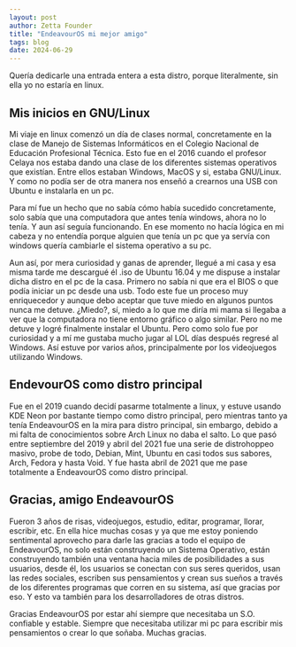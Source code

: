 ```yaml
---
layout: post
author: Zetta Founder
title: "EndeavourOS mi mejor amigo"
tags: blog
date: 2024-06-29
---
```

Quería dedicarle una entrada entera a esta distro, porque literalmente, sin ella yo no estaría en linux.

## Mis inicios en GNU/Linux

Mi viaje en linux comenzó un día de clases normal, concretamente en la clase de Manejo de Sistemas Informáticos en el Colegio Nacional de Educación Profesional Técnica. Esto fue en el 2016 cuando el profesor Celaya nos estaba dando una clase de los diferentes sistemas operativos que existían. Entre ellos estaban Windows, MacOS y si, estaba GNU/Linux. Y como no podía ser de otra manera nos enseñó a crearnos una USB con Ubuntu e instalarla en un pc.

Para mí fue un hecho que no sabía cómo había sucedido concretamente, solo sabía que una computadora que antes tenía windows, ahora no lo tenía. Y aun así seguía funcionando. En ese momento no hacía lógica en mi cabeza y no entendía porque alguien que tenía un pc que ya servía con windows quería cambiarle el sistema operativo a su pc.

Aun así, por mera curiosidad y ganas de aprender, llegué a mi casa y esa misma tarde me descargué él .iso de Ubuntu 16.04 y me dispuse a instalar dicha distro en el pc de la casa. Primero no sabía ni que era el BIOS o que podía iniciar un pc desde una usb. Todo este fue un proceso muy enriquecedor y aunque debo aceptar que tuve miedo en algunos puntos nunca me detuve. ¿Miedo?, sí, miedo a lo que me diría mi mama si llegaba a ver que la computadora no tiene entorno gráfico o algo similar. Pero no me detuve y logré finalmente instalar el Ubuntu. Pero como solo fue por curiosidad y a mí me gustaba mucho jugar al LOL días después regresé al Windows. Así estuve por varios años, principalmente por los videojuegos utilizando Windows.

## EndevourOS como distro principal

Fue en el 2019 cuando decidí pasarme totalmente a linux, y estuve usando KDE Neon por bastante tiempo como distro principal, pero mientras tanto ya tenía EndeavourOS en la mira para distro principal, sin embargo, debido a mi falta de conocimientos sobre Arch Linux no daba el salto. Lo que pasó entre septiembre del 2019 y abril del 2021 fue una serie de distrohoppeo masivo, probe de todo, Debian, Mint, Ubuntu en casi todos sus sabores, Arch, Fedora y hasta Void. Y fue hasta abril de 2021 que me pase totalmente a EndeavourOS como distro principal.

## Gracias, amigo EndeavourOS

Fueron 3 años de risas, videojuegos, estudio, editar, programar, llorar, escribir, etc. En ella hice muchas cosas y ya que me estoy poniendo sentimental aprovecho para darle las gracias a todo el equipo de EndeavourOS, no solo están construyendo un Sistema Operativo, están construyendo también una ventana hacia miles de posibilidades a sus usuarios, desde él, los usuarios se conectan con sus seres queridos, usan las redes sociales, escriben sus pensamientos y crean sus sueños a través de los diferentes programas que corren en su sistema, así que gracias por eso. Y esto va también para los desarrolladores de otras distros.

Gracias EndeavourOS por estar ahí siempre que necesitaba un S.O. confiable y estable. Siempre que necesitaba utilizar mi pc para escribir mis pensamientos o crear lo que soñaba. Muchas gracias.